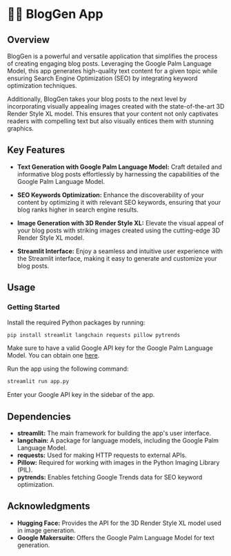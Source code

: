 # 🦜🔗 BlogGen App

## Overview
BlogGen is a powerful and versatile application that simplifies the process of creating engaging blog posts. Leveraging the Google Palm Language Model, this app generates high-quality text content for a given topic while ensuring Search Engine Optimization (SEO) by integrating keyword optimization techniques.

Additionally, BlogGen takes your blog posts to the next level by incorporating visually appealing images created with the state-of-the-art 3D Render Style XL model. This ensures that your content not only captivates readers with compelling text but also visually entices them with stunning graphics.



## Key Features
- **Text Generation with Google Palm Language Model:** Craft detailed and informative blog posts effortlessly by harnessing the capabilities of the Google Palm Language Model.

- **SEO Keywords Optimization:** Enhance the discoverability of your content by optimizing it with relevant SEO keywords, ensuring that your blog ranks higher in search engine results.

- **Image Generation with 3D Render Style XL:** Elevate the visual appeal of your blog posts with striking images created using the cutting-edge 3D Render Style XL model.

- **Streamlit Interface:** Enjoy a seamless and intuitive user experience with the Streamlit interface, making it easy to generate and customize your blog posts.


## Usage
### Getting Started
Install the required Python packages by running:

``` bash
pip install streamlit langchain requests pillow pytrends
```
Make sure to have a valid Google API key for the Google Palm Language Model. You can obtain one [here](https://makersuite.google.com/app/apikey).

Run the app using the following command:

``` bash
streamlit run app.py
```
Enter your Google API key in the sidebar of the app.


## Dependencies

- **streamlit:** The main framework for building the app's user interface.
- **langchain:** A package for language models, including the Google Palm Language Model.
- **requests:** Used for making HTTP requests to external APIs.
- **Pillow:** Required for working with images in the Python Imaging Library (PIL).
- **pytrends:** Enables fetching Google Trends data for SEO keyword optimization.


## Acknowledgments
- **Hugging Face:** Provides the API for the 3D Render Style XL model used in image generation.
- **Google Makersuite:** Offers the Google Palm Language Model for text generation.


